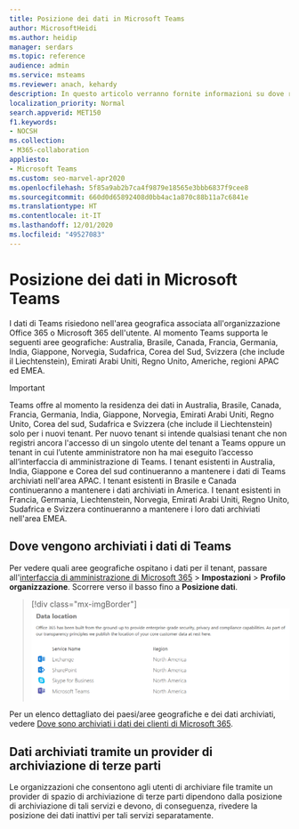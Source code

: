 ```yaml
---
title: Posizione dei dati in Microsoft Teams
author: MicrosoftHeidi
ms.author: heidip
manager: serdars
ms.topic: reference
audience: admin
ms.service: msteams
ms.reviewer: anach, kehardy
description: In questo articolo verranno fornite informazioni su dove risiedono dal punto di vista geografico i dati in Microsoft Teams.
localization_priority: Normal
search.appverid: MET150
f1.keywords:
- NOCSH
ms.collection:
- M365-collaboration
appliesto:
- Microsoft Teams
ms.custom: seo-marvel-apr2020
ms.openlocfilehash: 5f85a9ab2b7ca4f9879e18565e3bbb6837f9cee8
ms.sourcegitcommit: 660d0d65892408d0bb4ac1a870c88b11a7c6841e
ms.translationtype: HT
ms.contentlocale: it-IT
ms.lasthandoff: 12/01/2020
ms.locfileid: "49527083"
---
```

# <a name="location-of-data-in-microsoft-teams"></a>Posizione dei dati in Microsoft Teams

I dati di Teams risiedono nell'area geografica associata all'organizzazione Office 365 o Microsoft 365 dell'utente. Al momento Teams supporta le seguenti aree geografiche: Australia, Brasile, Canada, Francia, Germania, India, Giappone, Norvegia, Sudafrica, Corea del Sud, Svizzera (che include il Liechtenstein), Emirati Arabi Uniti, Regno Unito, Americhe, regioni APAC ed EMEA.

> [!IMPORTANT]
> Teams offre al momento la residenza dei dati in Australia, Brasile, Canada, Francia, Germania, India, Giappone, Norvegia, Emirati Arabi Uniti, Regno Unito, Corea del sud, Sudafrica e Svizzera (che include il Liechtenstein) solo per i nuovi tenant.
> Per nuovo tenant si intende qualsiasi tenant che non registri ancora l'accesso di un singolo utente del tenant a Teams oppure un tenant in cui l’utente amministratore non ha mai eseguito l’accesso all’interfaccia di amministrazione di Teams. I tenant esistenti in Australia, India, Giappone e Corea del sud continueranno a mantenere i dati di Teams archiviati nell'area APAC. I tenant esistenti in Brasile e Canada continueranno a mantenere i dati archiviati in America. I tenant esistenti in Francia, Germania, Liechtenstein, Norvegia, Emirati Arabi Uniti, Regno Unito, Sudafrica e Svizzera continueranno a mantenere i loro dati archiviati nell'area EMEA.

## <a name="where-your-teams-data-is-stored"></a>Dove vengono archiviati i dati di Teams

Per vedere quali aree geografiche ospitano i dati per il tenant, passare all'[interfaccia di amministrazione di Microsoft 365](https://portal.office.com/adminportal/home) > **Impostazioni** > **Profilo organizzazione**. Scorrere verso il basso fino a **Posizione dati**.

> [!div class="mx-imgBorder"]
> ![Screenshot della tabella della posizione dei dati incluso Teams nell'interfaccia di amministrazione](media/Overview_of_security_and_compliance_in_Microsoft_Teams_image5.png)

Per un elenco dettagliato dei paesi/aree geografiche e dei dati archiviati, vedere [Dove sono archiviati i dati dei clienti di Microsoft 365](https://docs.microsoft.com/microsoft-365/enterprise/o365-data-locations?view=o365-worldwide).

## <a name="data-stored-with-a-third-party-storage-provider"></a>Dati archiviati tramite un provider di archiviazione di terze parti

Le organizzazioni che consentono agli utenti di archiviare file tramite un provider di spazio di archiviazione di terze parti dipendono dalla posizione di archiviazione di tali servizi e devono, di conseguenza, rivedere la posizione dei dati inattivi per tali servizi separatamente.
